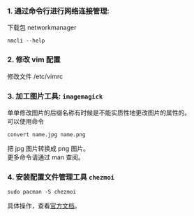 ### 1. 通过命令行进行网络连接管理:
下载包 networkmanager
```
nmcli --help
```
### 2. 修改 vim 配置
修改文件 /etc/vimrc

### 3. 加工图片工具: ```imagemagick```
单单修改图片的后缀名称有时候是不能实质性地更改图片的属性的。\
可以使用命令
```
convert name.jpg name.png
```
把 jpg 图片转换成 png 图片。\
更多命令请通过 man 查阅。

### 4. 安装配置文件管理工具 ```chezmoi```
```
sudo pacman -S chezmoi
```
具体操作，查看[官方文档](https://www.chezmoi.io/quick-start/)。
